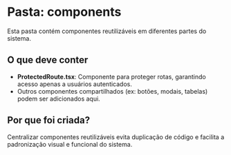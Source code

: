# Pasta: components

Esta pasta contém componentes reutilizáveis em diferentes partes do sistema.

## O que deve conter

- **ProtectedRoute.tsx**: Componente para proteger rotas, garantindo acesso apenas a usuários autenticados.
- Outros componentes compartilhados (ex: botões, modais, tabelas) podem ser adicionados aqui.

## Por que foi criada?

Centralizar componentes reutilizáveis evita duplicação de código e facilita a padronização visual e funcional do sistema.
